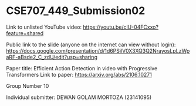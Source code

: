 # CSE707_449_Submission02
Link to unlisted YouTube video: 
https://youtu.be/clU-04FCxxo?feature=shared

Public link to the slide (anyone on the internet can view without login):
https://docs.google.com/presentation/d/1d6PSilV0X3XQ3Q2NrayosLpLzWpaRF-aBsde2_C_zdU/edit?usp=sharing

Paper title: Efficient Action Detection in video with Progressive Transformers
Link to paper: https://arxiv.org/abs/2106.10271

Group Number 10

Individual submitter:  DEWAN GOLAM MORTOZA (23141095)



